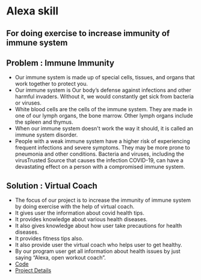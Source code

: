 # Alexa skill 

## For doing exercise to increase immunity of immune system

## Problem : Immune Immunity
- Our immune system is made up of special cells, tissues, and organs that work together to protect you.
- Our immune system is Our body’s defense against infections and other harmful invaders. Without it, we would constantly get sick from bacteria or viruses.
- White blood cells are the cells of the immune system. They are made in one of our lymph organs, the bone marrow. Other lymph organs include the spleen and thymus.
- When our immune system doesn't work the way it should, it is called an immune system disorder.
- People with a weak immune system have a higher risk of experiencing frequent infections and severe symptoms. They may be more prone to pneumonia and other conditions. Bacteria and viruses, including the virusTrusted Source that causes the infection COVID-19, can have a devastating effect on a person with a compromised immune system.

## Solution : Virtual Coach
- The focus of our project is to increase the immunity of immune system by doing exercise with the help of virtual coach.
- It gives user the information about covid health tips.
- It provides knowledge about various health diseases.
- It also gives knowledge about how user take precautions for health diseases. 
- It provides fitness tips also.
- It also provide user the virtual coach who helps user to get healthy.
- By our program user get all information about health issues by just saying 
     “Alexa, open workout coach”.   
- [Code](https://github.com/Yash9460/Technites/blob/main/code.js)
- [Project Details](https://docs.google.com/presentation/d/1BsNn0SXyWYBQcpJnw2yqkN0HnhvcE5KllmUfSNMi5Y0/edit?usp=sharing)
